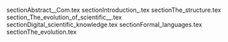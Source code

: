 sectionAbstract__Com.tex
sectionIntroduction_.tex
sectionThe_structure.tex
section_The_evolution_of_scientific__.tex
sectionDigital_scientific_knowledge.tex
sectionFormal_languages.tex
sectionThe_evolution.tex
